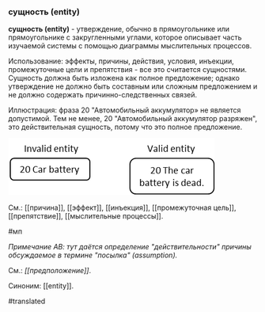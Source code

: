 ### сущность (entity)

**сущность (entity)** - утверждение, обычно в прямоугольнике или прямоугольнике с закругленными углами, которое описывает часть изучаемой системы с помощью диаграммы мыслительных процессов.

Использование: эффекты, причины, действия, условия, инъекции, промежуточные цели и препятствия - все это считается сущностями. Сущность должна быть изложена как полное предложение; однако утверждение не должно быть составным или сложным предложением и не должно содержать причинно-следственных связей.

Иллюстрация: фраза 20 "Автомобильный аккумулятор» не является допустимой. Тем не менее, 20 "Автомобильный аккумулятор разряжен", это действительная сущность, потому что это полное предложение.

![](images/image127.png)

См.: [[причина]], [[эффект]], [[инъекция]], [[промежуточная цель]], [[препятствие]], [[мыслительные процессы]].

#мп

*Примечание АВ: тут даётся определение "действительности" причины обсуждаемое в термине "посылка" (assumption).*

См.: *[[предположение]]*.

Синоним: [[entity]].

#translated
